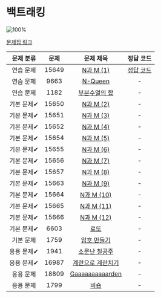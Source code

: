 # 백트래킹

![100%](https://progress-bar.dev/1/?scale=20&title=progress&width=500&color=babaca&suffix=/20)

[문제집 링크](https://www.acmicpc.net/workbook/view/7315)

| 문제 분류 | 문제 | 문제 제목 | 정답 코드 |
| :--: | :--: | :--: | :--: |
| 연습 문제 | 15649 | [N과 M (1)](https://www.acmicpc.net/problem/15649) | [정답 코드](../0x0C/solutions/15649.py) |
| 연습 문제 | 9663 | [N-Queen](https://www.acmicpc.net/problem/9663) | - |
| 연습 문제 | 1182 | [부분수열의 합](https://www.acmicpc.net/problem/1182) | - |
| 기본 문제✔ | 15650 | [N과 M (2)](https://www.acmicpc.net/problem/15650) | - |
| 기본 문제✔ | 15651 | [N과 M (3)](https://www.acmicpc.net/problem/15651) | - |
| 기본 문제✔ | 15652 | [N과 M (4)](https://www.acmicpc.net/problem/15652) | - |
| 기본 문제✔ | 15654 | [N과 M (5)](https://www.acmicpc.net/problem/15654) | - |
| 기본 문제✔ | 15655 | [N과 M (6)](https://www.acmicpc.net/problem/15655) | - |
| 기본 문제✔ | 15656 | [N과 M (7)](https://www.acmicpc.net/problem/15656) | - |
| 기본 문제✔ | 15657 | [N과 M (8)](https://www.acmicpc.net/problem/15657) | - |
| 기본 문제✔ | 15663 | [N과 M (9)](https://www.acmicpc.net/problem/15663) | - |
| 기본 문제✔ | 15664 | [N과 M (10)](https://www.acmicpc.net/problem/15664) | - |
| 기본 문제✔ | 15665 | [N과 M (11)](https://www.acmicpc.net/problem/15665) | - |
| 기본 문제✔ | 15666 | [N과 M (12)](https://www.acmicpc.net/problem/15666) | - |
| 기본 문제✔ | 6603 | [로또](https://www.acmicpc.net/problem/6603) | - |
| 기본 문제 | 1759 | [암호 만들기](https://www.acmicpc.net/problem/1759) | - |
| 응용 문제✔ | 1941 | [소문난 칠공주](https://www.acmicpc.net/problem/1941) | - |
| 응용 문제✔ | 16987 | [계란으로 계란치기](https://www.acmicpc.net/problem/16987) | - |
| 응용 문제 | 18809 | [Gaaaaaaaaaarden](https://www.acmicpc.net/problem/18809) | - |
| 응용 문제 | 1799 | [비숍](https://www.acmicpc.net/problem/1799) | - |
